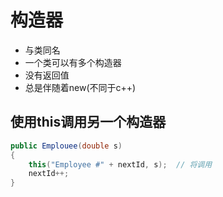 # 构造器

- 与类同名
- 一个类可以有多个构造器
- 没有返回值
- 总是伴随着new(不同于c++)

## 使用this调用另一个构造器

```java
public Emplouee(double s)
{
    this("Employee #" + nextId, s);  // 将调用
    nextId++;
}
```

